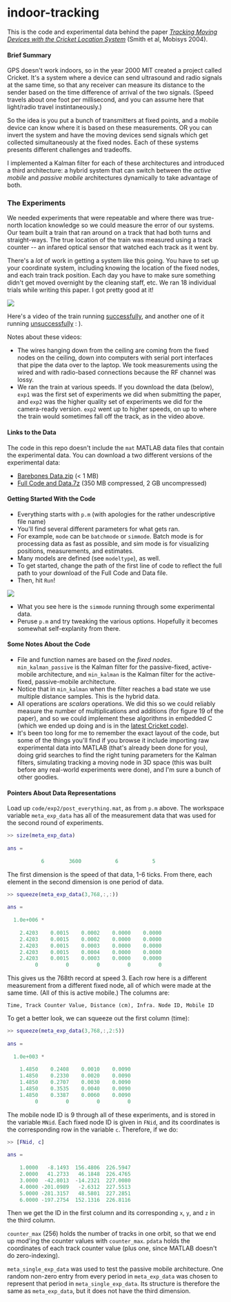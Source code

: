 indoor-tracking
===============

This is the code and experimental data behind the paper [_Tracking Moving Devices with the Cricket Location System_](http://scholar.google.com/scholar?q=Tracking+moving+devices+with+the+cricket+location+system) (Smith et al, Mobisys 2004).


#### Brief Summary
GPS doesn't work indoors, so in the year 2000 MIT created a project called Cricket.  It's a system where a device can send ultrasound and radio signals at the same time, so that any receiver can measure its distance to the sender based on the time difference of arrival of the two signals.  (Speed travels about one foot per millisecond, and you can assume here that light/radio travel instintaneously.)

So the idea is you put a bunch of transmitters at fixed points, and a mobile device can know where it is based on these measurements.  OR you can invert the system and have the moving devices send signals which get collected simultaneously at the fixed nodes.  Each of these systems presents different challenges and tradeoffs.

I implemented a Kalman filter for each of these architectures and introduced a third architecture: a hybrid system that can switch between the _active mobile_ and _passive mobile_ architectures dynamically to take advantage of both.


### The Experiments
We needed experiments that were repeatable and where there was true-north location knowledge so we could measure the error of our systems.  Our team built a train that ran around on a track that had both turns and straight-ways.  The true location of the train was measured using a track counter -- an infared optical sensor that watched each track as it went by.

There's a _lot_ of work in getting a system like this going.  You have to set up your coordinate system, including knowing the location of the fixed nodes, and each train track position.  Each day you have to make sure something didn't get moved overnight by the cleaning staff, etc.  We ran 18 individual trials while writing this paper.  I got pretty good at it!

<img src="http://adamsmith-public.s3.amazonaws.com/Mobisys%202004/Picture%20of%20Cricket%20on%20train.jpg" />

Here's a video of the train running [successfully](http://www.youtube.com/watch?v=ftG3z4EnrD0), and another one of it running [unsuccessfully](http://www.youtube.com/watch?v=gvrx-wPDfaE) : ).

Notes about these videos:
* The wires hanging down from the ceiling are coming from the fixed nodes on the ceiling, down into computers with serial port interfaces that pipe the data over to the laptop.  We took measurements using the wired and with radio-based connections because the RF channel was lossy.
* We ran the train at various speeds.  If you download the data (below), `exp1` was the first set of experiments we did when submitting the paper, and `exp2` was the higher quality set of experiments we did for the camera-ready version.  `exp2` went up to higher speeds, on up to where the train would sometimes fall off the track, as in the video above.


#### Links to the Data
The code in this repo doesn't include the `mat` MATLAB data files that contain the experimental data.  You can download a two different versions of the experimental data:
* [Barebones Data.zip](http://adamsmith-public.s3.amazonaws.com/Mobisys%202004/Mobisys%202004%20Barebones%20Data.zip) (< 1 MB)
* [Full Code and Data.7z](http://adamsmith-public.s3.amazonaws.com/Mobisys%202004/Mobisys%202004%20Code%20and%20Data.7z) (350 MB compressed, 2 GB uncompressed)


#### Getting Started With the Code
* Everything starts with `p.m` (with apologies for the rather undescriptive file name)
* You'll find several different parameters for what gets ran.
* For example, `mode` can be `batchmode` or `simmode`.  Batch mode is for processing data as fast as possible, and sim mode is for visualizing positions, measurements, and estimates.
* Many models are defined (see `modeltype`), as well.
* To get started, change the path of the first line of code to reflect the full path to your download of the Full Code and Data file.
* Then, hit `Run`!

<img src="http://adamsmith-public.s3.amazonaws.com/Mobisys%202004/cricket-visualizer.png" />

* What you see here is the `simmode` running through some experimental data.
* Peruse `p.m` and try tweaking the various options.  Hopefully it becomes somewhat self-explanity from there.


#### Some Notes About the Code
* File and function names are based on the _fixed nodes_.  `min_kalman_passive` is the Kalman filter for the passive-fixed, active-mobile architecture, and `min_kalman` is the Kalman filter for the active-fixed, passive-mobile architecture.
* Notice that in `min_kalman` when the filter reaches a bad state we use multiple distance samples.  This is the hybrid data.
* All operations are _scalars_ operations.  We did this so we could reliably measure the number of multiplications and additions (for figure 19 of the paper), and so we could implement these algorithms in embedded C (which we ended up doing and is in the <a href="http://cricket.csail.mit.edu">latest Cricket code</a>).
* It's been too long for me to remember the exact layout of the code, but some of the things you'll find if you browse it include importing raw experimental data into MATLAB (that's already been done for you), doing grid searches to find the right tuning parameters for the Kalman filters, simulating tracking a moving node in 3D space (this was built before any real-world experiments were done), and I'm sure a bunch of other goodies.


#### Pointers About Data Representations
Load up `code/exp2/post_everything.mat`, as from `p.m` above.  The workspace variable `meta_exp_data` has all of the measurement data that was used for the second round of experiments.

```matlab
>> size(meta_exp_data)
 
ans =
 
           6        3600           6           5
```

The first dimension is the speed of that data, 1-6 ticks.  From there, each element in the second dimension is one period of data.
 
```matlab
>> squeeze(meta_exp_data(3,768,:,:))
 
ans =
 
  1.0e+006 *
 
    2.4203    0.0015    0.0002    0.0000    0.0000
    2.4203    0.0015    0.0002    0.0000    0.0000
    2.4203    0.0015    0.0003    0.0000    0.0000
    2.4203    0.0015    0.0004    0.0000    0.0000
    2.4203    0.0015    0.0003    0.0000    0.0000
         0         0         0         0         0
```

This gives us the 768th record at speed 3.  Each row here is a different measurement from a different fixed node, all of which were made at the same time.  (All of this is active mobile.)  The columns are:
 
`Time, Track Counter Value, Distance (cm), Infra. Node ID, Mobile ID`
 
To get a better look, we can squeeze out the first column (time):

```matlab
>> squeeze(meta_exp_data(3,768,:,2:5))
 
ans =
 
  1.0e+003 *
 
    1.4850    0.2408    0.0010    0.0090
    1.4850    0.2330    0.0020    0.0090
    1.4850    0.2707    0.0030    0.0090
    1.4850    0.3535    0.0040    0.0090
    1.4850    0.3387    0.0060    0.0090
         0         0         0         0
```

The mobile node ID is 9 through all of these experiments, and is stored in the variable `MNid`.  Each fixed node ID is given in `FNid`, and its coordinates is the corresponding row in the variable `c`.  Therefore, if we do:

```matlab
>> [FNid, c]
 
ans =
 
    1.0000   -8.1493  156.4806  226.5947
    2.0000   41.2733   46.1848  226.4765
    3.0000  -42.8013  -14.2321  227.0080
    4.0000 -201.0989   -2.6312  227.5513
    5.0000 -281.3157   48.5801  227.2851
    6.0000 -197.2754  152.1316  226.8116
```

Then we get the ID in the first column and its corresponding `x`, `y`, and `z` in the third column.
 
`counter_max` (256) holds the number of tracks in one orbit, so that we end up mod'ing the counter values with `counter_max`.  `pdata` holds the coordinates of each track counter value (plus one, since MATLAB doesn't do zero-indexing).

`meta_single_exp_data` was used to test the passive mobile architecture.  One random non-zero entry from every period in `meta_exp_data` was chosen to represent that period in `meta_single_exp_data`.  Its structure is therefore the same as `meta_exp_data`, but it does not have the third dimension.